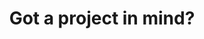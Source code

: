 ---
title: "Got a project in mind?"
enable: true
button:
  text: "Let's Talk"
  link: "/contact"
steps:
  - number: "01"
    title: "Meeting"
    description: "To better understand your needs and how we can help you."
    icon: "M30 15c-3.33.0-6 2.67-6 6s2.67 6 6 6 6-2.67 6-6-2.67-6-6-6zm0 19.5c-6.67.0-14 3.33-14 6.5v4H44V41c0-3.17-7.33-6.5-14-6.5z"

  - number: "02"
    title: "Planning"
    description: "To fully understand the project's specifics, discuss the timeline and establish agreements."
    icon: "M42 15H38V13H36v2H24V13H22v2H18c-1.1.0-2 .9-2 2V43C16 44.1 16.9 45 18 45H42C43.1 45 44 44.1 44 43V17C44 15.9 43.1 15 42 15zm0 28H18V22H42V43zm0-23H18V17H42v3zM30 26H40V36H30V26z"

  - number: "03"
    title: "Development"
    description: "Let's collaborate using the ultimate technology for your industry."
    icon: "M44 20.1 39.9 16l-3.4 3.4 4.1 4.1L44 20.1zM18 34v4h4.1L36.9 23.2l-4.1-4.1L18 34zm19 4h7v6H16V38h7V35.5H16v-6h8.1l5.3-5.3L26 20.8l-6 6V20H30V16H16C14.9 16 14 16.9 14 18V44c0 1.1.9 2 2 2H44C45.1 46 46 45.1 46 44V38H37v0z"

  - number: "04"
    title: "Enjoy!"
    description: "Enjoy your life while we take care of every detail of your project!"
    icon: "M43 27.7C42.4 23.6 39.5 20.2 35.5 19.1 33.9 16.6 31.1 15 28 15c-4.4.0-8.1 3.1-8.9 7.3C15.6 23.1 13 26.2 13 30c0 4.4 3.6 8 8 8H42c3.3.0 6-2.7 6-6 0-3-2.2-5.6-5-4.3zM35 25v8H25V25H20L30 15 40 25H35z"
--- 